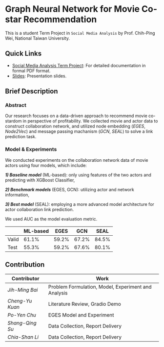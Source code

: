 # Graph Neural Network for Movie Co-star Recommendation

This is a student Term Project in `Social Media Analysis` by Prof. Chih-Ping Wei, National Taiwan University.

## Quick Links

- [Social Media Analysis Term Project](https://github.com/brianCHUCHU/Actor-Network-Analysis-Collaboration-Prediction/blob/main/Social_Media_Analysis_Term_Project.pdf): For detailed documentation in formal PDF format.
- [Slides](https://github.com/brianCHUCHU/Actor-Network-Analysis-Collaboration-Prediction/blob/main/Social_Media_Analysis_Term_Project_Slides.pdf): Presentation slides.

## Brief Description

### Abstract
Our research focuses on a data-driven approach to recommend movie co-stardom in perspective of profitability. We collected movie and actor data to construct collaboration network, and utilized node embedding (*EGES*, *Node2Vec*) and message passing machanism (*GCN*, *SEAL*) to solve a link prediction task.

### Model & Experiments

We conducted experiments on the collaboration network data of movie actors using
four models, which include:

***1) Baseline model*** (ML-based): only using features of the
two actors and predicting with XGBoost Classifier, 

***2) Benchmark models*** (EGES,
GCN): utilizing actor and network information, 

***3) Best model*** (SEAL): employing a more advanced model architecture for actor collaboration link prediction. 

We used AUC as the model evaluation metric.

|       | ML-based |  EGES  | GCN | SEAL |
|-------|----------|--------|-----|------|
| Valid |   61.1%  |  59.2% | 67.2% | 84.5% |
| Test  |   55.3%  |  59.2% | 67.6% | 80.1% |

Contribution
-----------
| Contributor | Work |
|-------------|------|
| *Jih-Ming Bai* | Problem Formulation, Model, Experiment and Analysis |
| *Cheng-Yu Kuan* | Literature Review, Gradio Demo   |
| *Po-Yen Chu*    | EGES Model and Experiment       |
| *Shang-Qing Su* | Data Collection, Report Delivery |
| *Chia-Shan Li*  | Data Collection, Report Delivery |

